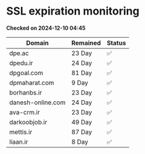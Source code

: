 # SSL expiration monitoring

**Checked on 2024-12-10 04:45**

| Domain | Remained | Status       |
|--------|----------|--------------|
| dpe.ac     | 23 Day   | ✅ |
| dpedu.ir     | 24 Day   | ✅ |
| dpgoal.com     | 81 Day   | ✅ |
| dpmaharat.com     | 9 Day   | ✅ |
| borhanbs.ir     | 23 Day   | ✅ |
| danesh-online.com     | 24 Day   | ✅ |
| ava-crm.ir     | 23 Day   | ✅ |
| darkoobjob.ir     | 49 Day   | ✅ |
| mettis.ir     | 87 Day   | ✅ |
| liaan.ir     | 8 Day   | ✅ |
